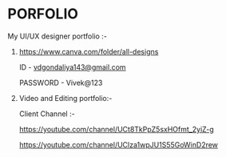 # PORFOLIO 
My UI/UX designer portfolio :-

1. https://www.canva.com/folder/all-designs

    ID       - vdgondaliya143@gmail.com

    PASSWORD - Vivek@123


2. Video and Editing portfolio:-

    Client Channel :-

      https://youtube.com/channel/UCt8TkPpZ5sxHOfmt_2yiZ-g

      https://youtube.com/channel/UClza1wpJU1S55GoWinD2rew



